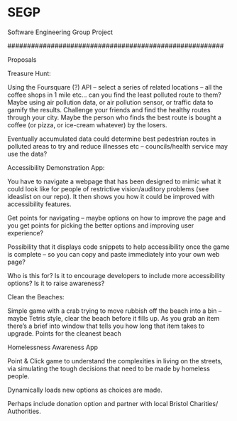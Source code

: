 # SEGP
Software Engineering Group Project

#######################################################

Proposals

Treasure Hunt: 

Using the Foursquare (?) API – select a series of related locations – all the coffee shops in 1 mile etc... can you find the least polluted route to them?  Maybe using air pollution data, or air pollution sensor, or traffic data to gamify the results.  Challenge your friends and find the healthy routes through your city.  Maybe the person who finds the best route is bought a coffee (or pizza, or ice-cream whatever) by the losers. 

Eventually accumulated data could determine best pedestrian routes in polluted areas to try and reduce illnesses etc – councils/health service may use the data? 

 

Accessibility Demonstration App: 

You have to navigate a webpage that has been designed to mimic what it could look like for people of restrictive vision/auditory problems (see ideaslist on our repo).   It then shows you how it could be improved with accessibility features. 

Get points for navigating – maybe options on how to improve the page and you get points for picking the better options and improving user experience?  

Possibility that it displays code snippets to help accessibility once the game is complete – so you can copy and paste immediately into your own web page? 

Who is this for? Is it to encourage developers to include more accessibility options? Is it to raise awareness? 

Clean the Beaches: 

Simple game with a crab trying to move rubbish off the beach into a bin – maybe Tetris style, clear the beach before it fills up.  As you grab an item there’s a brief into window that tells you how long that item takes to upgrade. 
Points for the cleanest beach 

 

 

Homelessness Awareness App 

Point & Click game to understand the complexities in living on the streets, via simulating the tough decisions that need to be made by homeless people. 

Dynamically loads new options as choices are made. 

Perhaps include donation option and partner with local Bristol Charities/ Authorities. 

